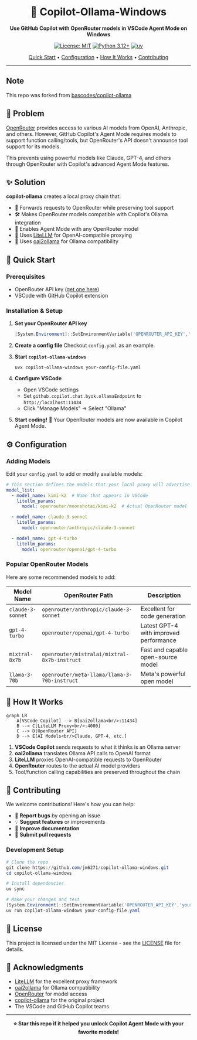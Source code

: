 <div align="center">

# 🤖 Copilot-Ollama-Windows

**Use GitHub Copilot with OpenRouter models in VSCode Agent Mode on Windows**

[![License: MIT](https://img.shields.io/badge/License-MIT-yellow.svg)](https://opensource.org/licenses/MIT)
[![Python 3.12+](https://img.shields.io/badge/python-3.12+-blue.svg)](https://www.python.org/downloads/)
[![uv](https://img.shields.io/badge/uv-latest-green.svg)](https://docs.astral.sh/uv/)

[Quick Start](#-quick-start) • [Configuration](#-configuration) • [How It Works](#-how-it-works) • [Contributing](#-contributing)

</div>

---

## Note

This repo was forked from [bascodes/copilot-ollama](https://github.com/bascodes/copilot-ollama)

## 🎯 Problem

[OpenRouter](https://openrouter.ai) provides access to various AI models from OpenAI, Anthropic, and others. However, GitHub Copilot's Agent Mode requires models to support function calling/tools, but OpenRouter's API doesn't announce tool support for its models.

This prevents using powerful models like Claude, GPT-4, and others through OpenRouter with Copilot's advanced Agent Mode features.

## ✨ Solution

**copilot-ollama** creates a local proxy chain that:

- 🔄 Forwards requests to OpenRouter while preserving tool support
- 🛠️ Makes OpenRouter models compatible with Copilot's Ollama integration  
- 🚀 Enables Agent Mode with any OpenRouter model
- 🔧 Uses [LiteLLM](https://docs.litellm.ai/docs/simple_proxy) for OpenAI-compatible proxying
- 🔗 Uses [oai2ollama](https://github.com/CNSeniorious000/oai2ollama) for Ollama compatibility

## 🚀 Quick Start

### Prerequisites
- OpenRouter API key ([get one here](https://openrouter.ai/keys))
- VSCode with GitHub Copilot extension

### Installation & Setup

1. **Set your OpenRouter API key**
   ```powershell
   [System.Environment]::SetEnvironmentVariable('OPENROUTER_API_KEY','your-openrouter-api-key-here', 'User')
   ```

2. **Create a config file**
   Checkout `config.yaml` as an example.

3. **Start `copilot-ollama-windows`**
   ```
   uvx copilot-ollama-windows your-config-file.yaml
   ```

4. **Configure VSCode**
   - Open VSCode settings
   - Set `github.copilot.chat.byok.ollamaEndpoint` to `http://localhost:11434`
   - Click "Manage Models" → Select "Ollama"

5. **Start coding!** 🎉
   Your OpenRouter models are now available in Copilot Agent Mode.

## ⚙️ Configuration

### Adding Models

Edit your `config.yaml` to add or modify available models:

```yaml
# This section defines the models that your local proxy will advertise
model_list:
  - model_name: kimi-k2  # Name that appears in VSCode
    litellm_params:
      model: openrouter/moonshotai/kimi-k2  # Actual OpenRouter model

  - model_name: claude-3-sonnet
    litellm_params:
      model: openrouter/anthropic/claude-3-sonnet

  - model_name: gpt-4-turbo
    litellm_params:
      model: openrouter/openai/gpt-4-turbo
```

### Popular OpenRouter Models

Here are some recommended models to add:

| Model Name | OpenRouter Path | Description |
|------------|----------------|-------------|
| `claude-3-sonnet` | `openrouter/anthropic/claude-3-sonnet` | Excellent for code generation |
| `gpt-4-turbo` | `openrouter/openai/gpt-4-turbo` | Latest GPT-4 with improved performance |
| `mixtral-8x7b` | `openrouter/mistralai/mixtral-8x7b-instruct` | Fast and capable open-source model |
| `llama-3-70b` | `openrouter/meta-llama/llama-3-70b-instruct` | Meta's powerful open model |

## 🔧 How It Works

```mermaid
graph LR
    A[VSCode Copilot] --> B[oai2ollama<br/>:11434]
    B --> C[LiteLLM Proxy<br/>:4000]
    C --> D[OpenRouter API]
    D --> E[AI Models<br/>Claude, GPT-4, etc.]
```

1. **VSCode Copilot** sends requests to what it thinks is an Ollama server
2. **oai2ollama** translates Ollama API calls to OpenAI format
3. **LiteLLM** proxies OpenAI-compatible requests to OpenRouter
4. **OpenRouter** routes to the actual AI model providers
5. Tool/function calling capabilities are preserved throughout the chain

## 🤝 Contributing

We welcome contributions! Here's how you can help:

- 🐛 **Report bugs** by opening an issue
- 💡 **Suggest features** or improvements
- 📖 **Improve documentation**
- 🔧 **Submit pull requests**

### Development Setup

```powershell
# Clone the repo
git clone https://github.com/jm6271/copilot-ollama-windows.git
cd copilot-ollama-windows

# Install dependencies
uv sync

# Make your changes and test
[System.Environment]::SetEnvironmentVariable('OPENROUTER_API_KEY','your-openrouter-api-key-here', 'User')
uv run copilot-ollama-windows your-config-file.yaml
```

## 📝 License

This project is licensed under the MIT License - see the [LICENSE](LICENSE) file for details.

## 🙏 Acknowledgments

- [LiteLLM](https://docs.litellm.ai/) for the excellent proxy framework
- [oai2ollama](https://github.com/CNSeniorious000/oai2ollama) for Ollama compatibility
- [OpenRouter](https://openrouter.ai) for model access
- [copilot-ollama](https://github.com/bascodes/copilot-ollama) for the original project
- The VSCode and GitHub Copilot teams

---

<div align="center">

**⭐ Star this repo if it helped you unlock Copilot Agent Mode with your favorite models!**

</div>
